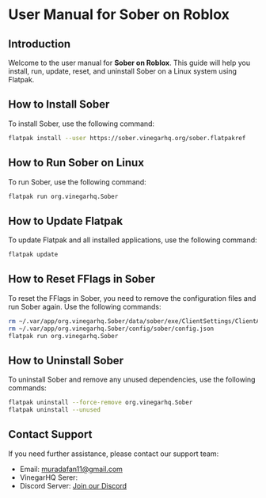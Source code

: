 # User Manual for Sober on Roblox

## Introduction
Welcome to the user manual for **Sober on Roblox**. This guide will help you install, run, update, reset, and uninstall Sober on a Linux system using Flatpak.

## How to Install Sober

To install Sober, use the following command:

```sh
flatpak install --user https://sober.vinegarhq.org/sober.flatpakref
```

## How to Run Sober on Linux

To run Sober, use the following command:

```sh
flatpak run org.vinegarhq.Sober
```

## How to Update Flatpak

To update Flatpak and all installed applications, use the following command:

```sh
flatpak update
```

## How to Reset FFlags in Sober

To reset the FFlags in Sober, you need to remove the configuration files and run Sober again. Use the following commands:

```sh
rm ~/.var/app/org.vinegarhq.Sober/data/sober/exe/ClientSettings/ClientAppSettings.json
rm ~/.var/app/org.vinegarhq.Sober/config/sober/config.json
flatpak run org.vinegarhq.Sober
```

## How to Uninstall Sober

To uninstall Sober and remove any unused dependencies, use the following commands:

```sh
flatpak uninstall --force-remove org.vinegarhq.Sober
flatpak uninstall --unused
```

## Contact Support
If you need further assistance, please contact our support team:
- Email: muradafan11@gmail.com
- VinegarHQ Serer: 
- Discord Server: [Join our Discord](https://discord.gg/BahzvqnD)